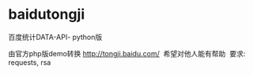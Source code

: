 # baidutongji

  百度统计DATA-API- python版

  由官方php版demo转换 http://tongji.baidu.com/
  希望对他人能有帮助
  要求: requests, rsa
